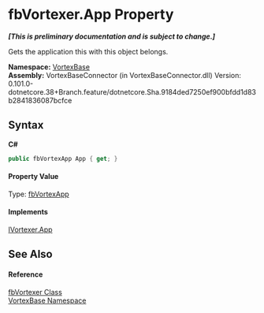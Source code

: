 # fbVortexer.App Property 
 _**\[This is preliminary documentation and is subject to change.\]**_

Gets the application this with this object belongs.

**Namespace:**&nbsp;<a href="N_VortexBase.md">VortexBase</a><br />**Assembly:**&nbsp;VortexBaseConnector (in VortexBaseConnector.dll) Version: 0.101.0-dotnetcore.38+Branch.feature/dotnetcore.Sha.9184ded7250ef900bfdd1d83b2841836087bcfce

## Syntax

**C#**<br />
``` C#
public fbVortexApp App { get; }
```


#### Property Value
Type: <a href="T_VortexBase_fbVortexApp.md">fbVortexApp</a>

#### Implements
<a href="P_VortexBase_IVortexer_App.md">IVortexer.App</a><br />

## See Also


#### Reference
<a href="T_VortexBase_fbVortexer.md">fbVortexer Class</a><br /><a href="N_VortexBase.md">VortexBase Namespace</a><br />